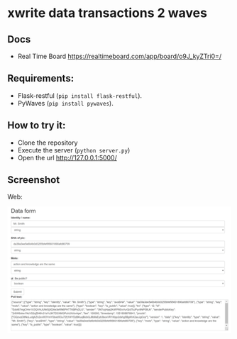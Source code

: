 xwrite data transactions 2 waves
=============================


Docs
--------------
- Real Time Board <https://realtimeboard.com/app/board/o9J_kyZTri0=/>

Requirements:
--------------

- Flask-restful (``pip install flask-restful``).
- PyWaves (``pip install pywaves``).

How to try it:
----------------

- Clone the repository
- Execute the server (``python server.py``)
- Open the url <http://127.0.0.1:5000/>

Screenshot
----------------

Web:

![alt text][dataFill]

[dataFill]:  pics/web.png "Web page screen"
